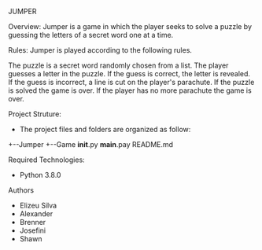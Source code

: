 JUMPER

Overview:
Jumper is a game in which the player 
seeks to solve a puzzle by guessing
the letters of a secret word one at a time.

Rules:
Jumper is played according to the following rules.

The puzzle is a secret word randomly chosen from a list.
The player guesses a letter in the puzzle.
If the guess is correct, the letter is revealed.
If the guess is incorrect, a line is cut on the player's parachute.
If the puzzle is solved the game is over.
If the player has no more parachute the game is over.


Project Struture:
- The project files and folders
are organized as follow:

+--Jumper
+--Game
__init__.py
__main__.pay
README.md

Required Technologies:

- Python 3.8.0


Authors

- Elizeu Silva
- Alexander
- Brenner
- Josefini
- Shawn 
